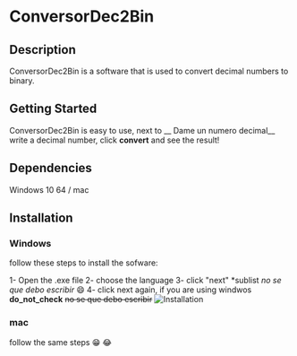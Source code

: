 # ConversorDec2Bin
## Description
 ConversorDec2Bin is a software that is used to convert decimal numbers to binary. 
 ## Getting Started
ConversorDec2Bin is easy to use, next to __ Dame un numero decimal__ write a decimal number, click **convert** and see the result! 
## Dependencies 
Windows 10  64 / mac 
## Installation
### Windows
follow these steps to install the sofware:

1- Open the .exe file 
2- choose the language
3- click "next"
*sublist _no se que debo escribir_ 😄
4- click next again, if you are using windwos **do_not_check** ~~no se que debo escribir~~
![Installation](https://github.com/Mona25Th/ConversorDec2Bin/assets/147948747/bf8c6db8-20e5-4d1b-b822-edbff4cef3e7)

### mac
follow the same steps 😁 😂
